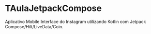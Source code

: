 # TAulaJetpackCompose

Aplicativo Mobile Interface do Instagram utilizando Kotlin com Jetpack Compose/Hilt/LiveData/Coin.


